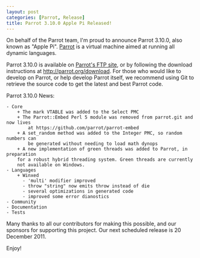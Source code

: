 ```yaml
---
layout: post
categories: [Parrot, Release]
title: Parrot 3.10.0 Apple Pi Released!
---
```


On behalf of the Parrot team, I'm proud to announce Parrot 3.10.0, also known
as "Apple Pi".  [Parrot](http://parrot.org/) is a virtual machine aimed
at running all dynamic languages.

Parrot 3.10.0 is available on
[Parrot's FTP site](ftp://ftp.parrot.org/pub/parrot/releases/devel/3.10.0/), or
by following the download instructions at http://parrot.org/download.  For those
who would like to develop on Parrot, or help develop Parrot itself, we recommend
using Git to retrieve the source code to get the latest and best Parrot code.

Parrot 3.10.0 News:

    - Core
        + The mark VTABLE was added to the Select PMC
        + The Parrot::Embed Perl 5 module was removed from parrot.git and now lives
            at https://github.com/parrot/parrot-embed
        + A set_random method was added to the Integer PMC, so random numbers can
            be generated without needing to load math dynops
        + A new implementation of green threads was added to Parrot, in preparation
        for a robust hybrid threading system. Green threads are currently
        not available on Windows.
    - Languages
        + Winxed
          - 'multi' modifier improved
          - throw "string" now emits throw instead of die
          - several optimizations in generated code
          - improved some error dianostics
    - Community
    - Documentation
    - Tests

Many thanks to all our contributors for making this possible, and our sponsors
for supporting this project.  Our next scheduled release is 20 December 2011.

Enjoy!



